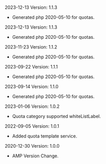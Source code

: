2023-12-13 Version: 1.1.3
- Generated php 2020-05-10 for quotas.

2023-12-13 Version: 1.1.3
- Generated php 2020-05-10 for quotas.

2023-11-23 Version: 1.1.2
- Generated php 2020-05-10 for quotas.

2023-09-22 Version: 1.1.1
- Generated php 2020-05-10 for quotas.

2023-09-14 Version: 1.1.0
- Generated php 2020-05-10 for quotas.

2023-01-06 Version: 1.0.2
- Quota category supported whiteListLabel.

2022-09-05 Version: 1.0.1
- Added quota template service.

2020-12-30 Version: 1.0.0
- AMP Version Change.

